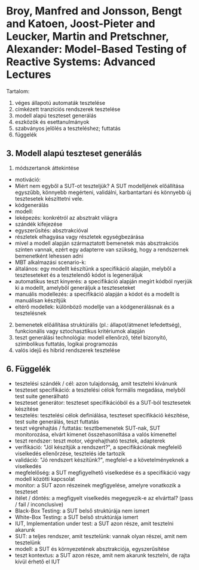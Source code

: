# Broy, Manfred and Jonsson, Bengt and Katoen, Joost-Pieter and Leucker, Martin and Pretschner, Alexander: Model-Based Testing of Reactive Systems: Advanced Lectures

Tartalom:
1. véges állapotú automaták tesztelése
2. címkézett tranzíciós rendszerek tesztelése
3. modell alapú teszteset generálás
4. eszközök és esettanulmányok
5. szabványos jelölés a teszteléshez; futtatás
6. függelék

## 3. Modell alapú teszteset generálás

1. módszertanok áttekintése

* motiváció:
 * Miért nem egyből a SUT-ot teszteljük? A SUT modelljének előállítása egyszűbb, könnyebb megérteni, validálni, karbantartani és könnyebb új tesztesetek készíttetni vele.
 * kódgenerálás
* modell:
 * leképezés: konkrétról az absztrakt világra
 * szándék kifejezése
 * egyszerűsítés: absztrakcióval
  * részletek elhagyása vagy részletek egységbezárása
  * mivel a modell alapján származtatott bemenetek más absztrakciós szinten vannak, ezért egy adapterre van szükség, hogy a rendszernek bemenetként lehessen adni
* MBT alkalmazási scenario-k:
 * általános: egy modellt készítünk a specifikáció alapján, melyből a teszteseteket és a tesztelendő kódot is legeneráljuk
 * automatikus teszt kinyerés: a specifikáció alapján megírt kódból nyerjük ki a modellt, amelyből generáljuk a teszteseteket
 * manuális modellezés: a specifikáció alapján a kódot és a modellt is manuálisan készítjük
 * eltérő modellek: különböző modellje van a kódgenerálásnak és a tesztelésnek

2. bemenetek előállítása struktúrális (pl.: állapot/átmenet lefedettség), funkcionális vagy sztochasztikus kritériumok alapján
3. teszt generálási technológia: modell ellenőrző, tétel bizonyító, szimbolikus futtatás, logikai programozás
4. valós idejű és hibrid rendszerek tesztelése

## 6. Függelék

* tesztelési szándék / cél: azon tulajdonság, amit tesztelni kívánunk
* teszteset specifikáció: a tesztelési célok formális megadása, melyből test suite generálható
* teszteset generátor: teszteset specifikációból és a SUT-ból tesztesetek készítése
* tesztelés: tesztelési célok definiálása, teszteset specifikáció készítése, test suite generálás, teszt futtatás
* teszt végrehajtás / futtatás: tesztbemenetek SUT-nak, SUT monitorozása, elvárt kimenet összehasonlítása a valós kimenettel
* teszt rendszer: teszt motor, végrehajtható tesztek, adapterek
* verifikáció: "Jól készítjük a rendszert?", a specifikációnak megfelelő viselkedés ellenőrzése, tesztelés ide tartozik
* validáció: "Jó rendszert készítünk?", megfelel-e a követelményeknek a viselkedés
* megfelelőség: a SUT megfigyelhető viselkedése és a specifikáció vagy modell közötti kapcsolat
* monitor: a SUT azon részeinek megfigyelése, amelyre vonatkozik a teszteset
* ítélet / döntés: a megfigyelt viselkedés megegyezik-e az elvárttal? (pass / fail / inconclusive)
* Black-Box Testing: a SUT belső struktúrája nem ismert
* White-Box Testing: a SUT belső struktúrája ismert
* IUT, Implementation under test: a SUT azon része, amit tesztelni akarunk
* SUT: a teljes rendszer, amit tesztelünk: vannak olyan részei, amit nem tesztelünk
* modell: a SUT és környezetének absztrakciója, egyszerűsítése
* teszt kontextus: a SUT azon része, amit nem akarunk tesztelni, de rajta kívül érhető el IUT

